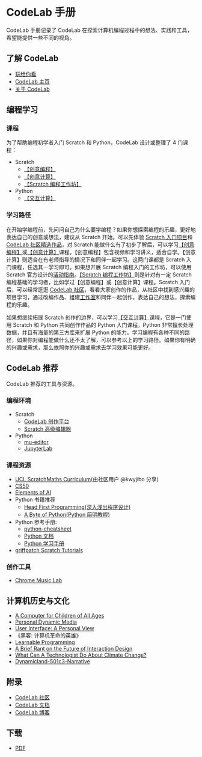 # CodeLab 手册
CodeLab 手册记录了 CodeLab 在探索计算机编程过程中的想法、实践和工具，希望能提供一些不同的视角。

## 了解 CodeLab
-   [玩给你看](https://www.codelab.club/projects)
-   [CodeLab 主页](https://www.codelab.club)
-   [关于 CodeLab](https://www.codelab.club/blog/2020/09/25/about-codelab-2020)

## 编程学习
### 课程
为了帮助编程初学者入门 Scratch 和 Python，CodeLab 设计或整理了 4 门课程：
-   Scratch
    -   [【创意编程】](https://www.codelab.club/blog/2021/01/19/creativecodingcourse/)
    -   [【创意计算】](https://www.codelab.club/blog/2020/10/16/创意计算授课实践与总结)
    -   [【Scratch 编程工作坊】](https://www.codelab.club/blog/2021/07/16/scratch_workshop/)
-   Python
    -   [【交互计算】](https://www.codelab.club/blog/2021/06/01/interactivecomputing/)

### 学习路径
在开始学编程前，先问问自己为什么要学编程？如果你想探索编程的乐趣，更好地表达自己的创意或想法，建议从 Scratch 开始。可以先体验 [Scratch 入门项目](https://create.codelab.club/starter-projects)和 [CodeLab 社区精选作品](https://create.codelab.club/)，对 Scratch 能做什么有了初步了解后，可以学习[【创意编程】](https://www.codelab.club/blog/2021/01/19/creativecodingcourse/)或[【创意计算】](https://www.codelab.club/blog/2020/10/16/创意计算授课实践与总结)课程。【创意编程】包含视频和学习讲义，适合自学。【创意计算】则适合在有老师指导的情况下和同伴一起学习。这两门课都是 Scratch 入门课程，任选其一学习即可。如果想开展 Scratch 编程入门的工作坊，可以使用 Scratch 官方设计的[活动指南](https://create.codelab.club/ideas)。[【Scratch 编程工作坊】](https://www.codelab.club/blog/2021/07/16/scratch_workshop/)则是针对有一定 Scratch 编程基础的学习者，比如学过【创意编程】或【创意计算】课程。Scratch 入门后，可以经常逛逛 [CodeLab 社区](https://create.codelab.club/explore/projects/all)，看看大家创作的作品，从社区中找到感兴趣的项目学习，通过改编作品、组建[工作室](https://create.codelab.club/explore/studios/all)和同伴一起创作，表达自己的想法，探索编程的乐趣。

如果想继续拓展 Scratch 创作的边界，可以学习[【交互计算】](https://www.codelab.club/blog/2021/06/01/interactivecomputing/)课程，它是一门使用 Scratch 和 Python 共同创作作品的 Python 入门课程。Python 非常擅长处理数据，并且有海量的第三方库来扩展 Python 的能力。学习编程有各种不同的路径，如果你对编程能做什么还不太了解，可以参考以上的学习路径。如果你有明确的兴趣或需求，那么依照你的兴趣或需求去学习效果可能更好。

## CodeLab 推荐
CodeLab 推荐的工具与资源。


### 编程环境
* Scratch
   *  [CodeLab 创作平台](https://create.codelab.club/projects/editor/)  
   *  [Scratch 高级编辑器](https://addon.codelab.club/editor.html)    
*  Python
   *  [mu-editor](https://codewith.mu/)
   *  [JupyterLab](https://jupyter.org/)

### 课程资源
*  [UCL ScratchMaths Curriculum](https://www.ucl.ac.uk/ioe/research/projects/ucl-scratchmaths/ucl-scratchmaths-curriculum)(由社区用户 @kwyjibo 分享)
*  [CS50](https://cs50.harvard.edu/x/2021/)
*  [Elements of AI](https://www.elementsofai.com/)
*  Python 书籍推荐
    *  [Head First Programming(深入浅出程序设计)](https://book.douban.com/subject/10518092/)
    *  [A Byte of Python(Python 简明教程)](https://learnku.com/docs/byte-of-python/2018)
*  Python 参考手册:
    *  [python-cheatsheet](https://github.com/gto76/python-cheatsheet)
    *  [Python 文档](https://docs.python.org/zh-cn/3/)
    *  [Python 学习手册](https://book.douban.com/subject/30364619/)
* [griffpatch Scratch Tutorials](https://www.youtube.com/c/griffpatch/featured)

### 创作工具
* [Chrome Music Lab](https://musiclab.chromeexperiments.com/)

## 计算机历史与文化
* [A Computer for Children of All Ages](https://www.mprove.de/visionreality/media/Kay72a.pdf)
* [Personal Dynamic Media](http://www.newmediareader.com/book_samples/nmr-26-kay.pdf)
* [User Interface: A Personal View](http://worrydream.com/refs/Kay%20-%20User%20Interface,%20a%20Personal%20View.pdf)
* 《黑客: 计算机革命的英雄》
* [Learnable Programming](http://worrydream.com/LearnableProgramming/)
* [A Brief Rant on the Future of Interaction Design](http://worrydream.com/ABriefRantOnTheFutureOfInteractionDesign/)
* [What Can A Technologist Do About Climate Change?](http://worrydream.com/ClimateChange/)
* [Dynamicland-501c3-Narrative](https://dynamicland.org/dynamicland-501c3-narrative.pdf)

## 附录
* [CodeLab 社区](https://create.codelab.club/)
* [CodeLab 文档](https://adapter.codelab.club/)
* [CodeLab 博客](https://www.codelab.club/blog/)


## 下载
*  [PDF](https://www.codelab.club/img/CodeLab-handbook.pdf)
